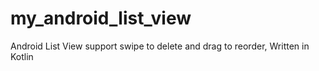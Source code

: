 # my_android_list_view
Android List View support swipe to delete and drag to reorder, Written in Kotlin
